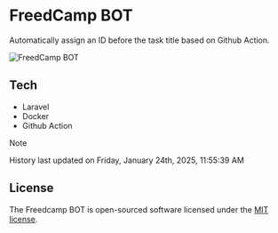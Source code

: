 # FreedCamp BOT

Automatically assign an ID before the task title based on Github Action.

![FreedCamp BOT](https://repository-images.githubusercontent.com/737932867/7d34798b-2680-471c-b089-a78a718d3d6a)

## Tech

- Laravel
- Docker
- Github Action

> [!NOTE]  
> History last updated on Friday, January 24th, 2025, 11:55:39 AM

## License

The Freedcamp BOT is open-sourced software licensed under the [MIT license](https://opensource.org/licenses/MIT).
